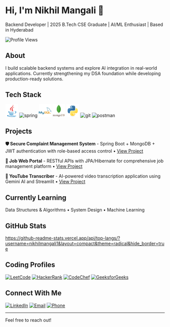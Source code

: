 # Hi, I'm Nikhil Mangali 👋

Backend Developer | 2025 B.Tech CSE Graduate | AI/ML Enthusiast | Based in Hyderabad

![Profile Views](https://komarev.com/ghpvc/?username=nikhilmangali1&color=brightgreen&style=flat-square)

## About

I build scalable backend systems and explore AI integration in real-world applications. Currently strengthening my DSA foundation while developing production-ready solutions.

## Tech Stack

<p align="left">
<img src="https://raw.githubusercontent.com/devicons/devicon/master/icons/java/java-original.svg" alt="java" width="40" height="40"/>
<img src="https://www.vectorlogo.zone/logos/springio/springio-icon.svg" alt="spring" width="40" height="40"/>
<img src="https://raw.githubusercontent.com/devicons/devicon/master/icons/mysql/mysql-original-wordmark.svg" alt="mysql" width="40" height="40"/>
<img src="https://raw.githubusercontent.com/devicons/devicon/master/icons/mongodb/mongodb-original-wordmark.svg" alt="mongodb" width="40" height="40"/>
<img src="https://raw.githubusercontent.com/devicons/devicon/master/icons/python/python-original.svg" alt="python" width="40" height="40"/>
<img src="https://www.vectorlogo.zone/logos/git-scm/git-scm-icon.svg" alt="git" width="40" height="40"/>
<img src="https://www.vectorlogo.zone/logos/getpostman/getpostman-icon.svg" alt="postman" width="40" height="40"/>
</p>

## Projects

**🛡️ Secure Complaint Management System** - Spring Boot + MongoDB + JWT authentication with role-based access control • [View Project](https://github.com/nikhilmangali1/ComplaintLogger)

**💼 Job Web Portal** - RESTful APIs with JPA/Hibernate for comprehensive job management platform • [View Project](https://github.com/nikhilmangali1/JobPost)

**🎥 YouTube Transcriber** - AI-powered video transcription application using Gemini AI and Streamlit • [View Project](https://github.com/nikhilmangali1/yt_transcriber)

## Currently Learning

Data Structures & Algorithms • System Design • Machine Learning

## GitHub Stats
https://github-readme-stats.vercel.app/api/top-langs/?username=nikhilmangali1&layout=compact&theme=radical&hide_border=true

## Coding Profiles

[![LeetCode](https://img.shields.io/badge/-LeetCode-FFA116?style=flat-square&logo=leetcode&logoColor=white)](https://leetcode.com/u/nikhilmangali1/)
[![HackerRank](https://img.shields.io/badge/-HackerRank-2EC866?style=flat-square&logo=hackerrank&logoColor=white)](https://www.hackerrank.com/profile/nikhilmangali158)
[![CodeChef](https://img.shields.io/badge/-CodeChef-5B4638?style=flat-square&logo=codechef&logoColor=white)](https://www.codechef.com/users/nikhilmangali)
[![GeeksforGeeks](https://img.shields.io/badge/-GeeksforGeeks-0F9D58?style=flat-square&logo=geeksforgeeks&logoColor=white)](https://www.geeksforgeeks.org/user/nikhilmangali1/)

## Connect With Me

[![LinkedIn](https://img.shields.io/badge/-LinkedIn-0077B5?style=flat-square&logo=linkedin&logoColor=white)](https://www.linkedin.com/in/nikhilmangali1/)
[![Email](https://img.shields.io/badge/-Email-EA4335?style=flat-square&logo=gmail&logoColor=white)](mailto:nikhilmangali158@gmail.com)
[![Phone](https://img.shields.io/badge/-Phone-25D366?style=flat-square&logo=whatsapp&logoColor=white)](tel:+919704894216)

---
Feel free to reach out!
